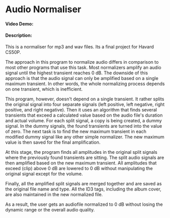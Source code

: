 # Audio Normaliser
#### Video Demo:  <URL HERE>
#### Description:
This is a normaliser for mp3 and wav files. Its a final project for Havard CS50P.

The approach in this program to normalize audio differs in comparison to most other programs that use this task. Most normalizers amplify an audio signal       until the highest transient reaches 0 dB. The downside of this approach is that the audio signal can only be amplified based on a single maximum transient.     In other words, the whole normalizing process depends on one transient, which is inefficient.

This program, however, doesn't depend on a single transient. It rather splits the original signal into four separate signals (left positive, left negative,     right positive, and right negative). Then it uses an algorithm that finds several transients that exceed a calculated value based on the audio file's           duration and actual volume. For each split signal, a copy is being created, a dummy signal. In the dummy signals, the found transients are turned into the       value of zero. The next task is to find the new maximum transient in each modified dummy signal like any other simple normalizer. The new maximum value is       then saved for the final amplification.

At this stage, the program finds all amplitudes in the original split signals where the previously found transients are sitting. The split audio signals are     then amplified based on the new maximum transient. All amplitudes that exceed (clip) above 0 dB are lowered to 0 dB without manipulating the original signal     except for the volume.

Finally, all the amplified split signals are merged together and are saved as the original file name and type. All the ID3 tags, including the album cover,     are also maintained in the new normalized file.

As a result, the user gets an audiofile normalized to 0 dB without losing the dynamic range or the overall audio quality.
